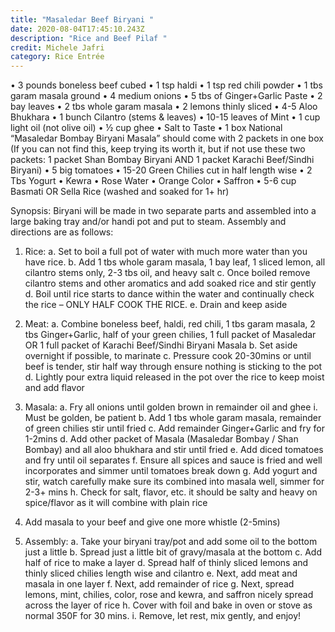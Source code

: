 ```yaml
---
title: "Masaledar Beef Biryani "
date: 2020-08-04T17:45:10.243Z
description: "Rice and Beef Pilaf "
credit: Michele Jafri
category: Rice Entrée
---
```

•	3 pounds boneless beef cubed
•	1 tsp haldi
•	1 tsp red chili powder
•	1 tbs garam masala ground
•	4 medium onions
•	5 tbs of Ginger+Garlic Paste
•	2 bay leaves 
•	2 tbs whole garam masala
•	2 lemons thinly sliced
•	4-5 Aloo Bhukhara
•	1 bunch Cilantro (stems & leaves) 
•	10-15 leaves of Mint
•	1 cup light oil (not olive oil) 
•	½ cup ghee
•	Salt to Taste 
•	1 box National “Masaledar Bombay Biryani Masala” should come with 2 packets in one box (If you can not find this, keep trying its worth it, but if not use these two packets: 
1 packet Shan Bombay Biryani AND 1 packet Karachi Beef/Sindhi Biryani)
•	5 big tomatoes
•	15-20 Green Chilies cut in half length wise
•	2 Tbs Yogurt
•	Kewra
•	Rose Water
•	Orange Color
•	Saffron
•	5-6 cup Basmati OR Sella Rice (washed and soaked for 1+ hr) 

Synopsis: Biryani will be made in two separate parts and assembled into a large baking tray and/or handi pot and put to steam. Assembly and directions are as follows: 
1.	Rice: 
a.	 Set to boil a full pot of water with much more water than you have rice. 
b.	Add 1 tbs whole garam masala, 1 bay leaf, 1 sliced lemon, all cilantro stems only, 2-3 tbs oil, and heavy salt
c.	Once boiled remove cilantro stems and other aromatics and add soaked rice and stir gently
d.	Boil until rice starts to dance within the water and continually check the rice – ONLY HALF COOK THE RICE. 
e.	Drain and keep aside


2.	Meat: 
a.	Combine boneless beef, haldi, red chili, 1 tbs garam masala, 2 tbs Ginger+Garlic, half of your green chilies, 1 full packet of Masaledar OR 1 full packet of Karachi Beef/Sindhi Biryani Masala
b.	Set aside overnight if possible, to marinate
c.	Pressure cook 20-30mins  or until beef is tender, stir half way through ensure nothing is sticking to the pot 
d.	Lightly pour extra liquid released in the pot over the rice to keep moist and add flavor



3.	Masala: 
a.	Fry all onions until golden brown in remainder oil and ghee 
i.	Must be golden, be patient
b.	Add 1 tbs whole garam masala, remainder of green chilies stir until fried
c.	Add remainder Ginger+Garlic and fry for 1-2mins
d.	Add other packet of Masala (Masaledar Bombay / Shan Bombay) and all aloo bhukhara and stir until fried 
e.	Add diced tomatoes and fry until oil separates
f.	Ensure all spices and sauce is fried and well incorporates and simmer until tomatoes break down
g.	Add yogurt and stir, watch carefully make sure its combined into masala well, simmer for 2-3+ mins
h.	Check for salt, flavor, etc. it should be salty and heavy on spice/flavor as it will combine with plain rice


4.	Add masala to your beef and give one more whistle (2-5mins) 


5.	Assembly: 
a.	Take your biryani tray/pot and add some oil to the bottom just a little
b.	Spread just a little bit of gravy/masala at the bottom 
c.	Add half of rice to make a layer
d.	Spread half of thinly sliced lemons and thinly sliced chilies length wise and cilantro 
e.	Next, add meat and masala in one layer
f.	Next, add remainder of rice 
g.	Next, spread lemons, mint, chilies, color, rose and kewra, and saffron nicely spread across the layer of rice
h.	Cover with foil and bake in oven or stove as normal 350F for 30 mins. 
i. Remove, let rest, mix gently, and enjoy!

